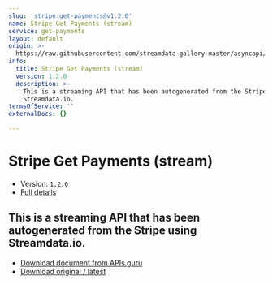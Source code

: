 ```yaml
---
slug: 'stripe:get-payments@v1.2.0'
name: Stripe Get Payments (stream)
service: get-payments
layout: default
origin: >-
  https://raw.githubusercontent.com/streamdata-gallery-master/asyncapi/master/_listings/stripe/stripe-get-payments-stream-async.md
info:
  title: Stripe Get Payments (stream)
  version: 1.2.0
  description: >-
    This is a streaming API that has been autogenerated from the Stripe using
    Streamdata.io.
termsOfService: ''
externalDocs: {}

---
```

# Stripe Get Payments (stream)

* Version: `1.2.0`
* [Full details](../html/stripe:get-payments@v1.2.0.html)




## This is a streaming API that has been autogenerated from the Stripe using Streamdata.io.



* [Download document from APIs.guru](https://raw.githubusercontent.com/APIs-guru/asyncapi-directory/master/docs/APIs/stripe%3Aget-payments%40v1.2.0.yaml)
* [Download original / latest](https://raw.githubusercontent.com/streamdata-gallery-master/asyncapi/master/_listings/stripe/stripe-get-payments-stream-async.md)

<script type="application/ld+json">
{
  "@context": "http://schema.org/",
  "@type": "WebAPI",
  "description": "This is a streaming API that has been autogenerated from the Stripe using Streamdata.io.",
  "documentation": "",

  "name": "Stripe Get Payments (stream)"
}
</script>
